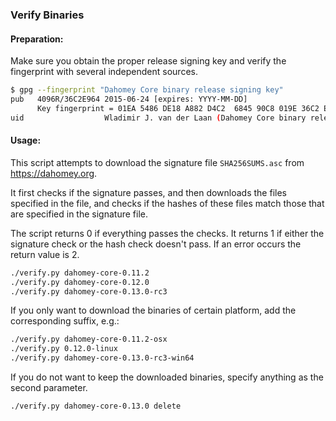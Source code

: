 ### Verify Binaries

#### Preparation:

Make sure you obtain the proper release signing key and verify the fingerprint with several independent sources.

```sh
$ gpg --fingerprint "Dahomey Core binary release signing key"
pub   4096R/36C2E964 2015-06-24 [expires: YYYY-MM-DD]
      Key fingerprint = 01EA 5486 DE18 A882 D4C2  6845 90C8 019E 36C2 E964
uid                  Wladimir J. van der Laan (Dahomey Core binary release signing key) <laanwj@gmail.com>
```

#### Usage:

This script attempts to download the signature file `SHA256SUMS.asc` from https://dahomey.org.

It first checks if the signature passes, and then downloads the files specified in the file, and checks if the hashes of these files match those that are specified in the signature file.

The script returns 0 if everything passes the checks. It returns 1 if either the signature check or the hash check doesn't pass. If an error occurs the return value is 2.


```sh
./verify.py dahomey-core-0.11.2
./verify.py dahomey-core-0.12.0
./verify.py dahomey-core-0.13.0-rc3
```

If you only want to download the binaries of certain platform, add the corresponding suffix, e.g.:

```sh
./verify.py dahomey-core-0.11.2-osx
./verify.py 0.12.0-linux
./verify.py dahomey-core-0.13.0-rc3-win64
```

If you do not want to keep the downloaded binaries, specify anything as the second parameter.

```sh
./verify.py dahomey-core-0.13.0 delete
```
